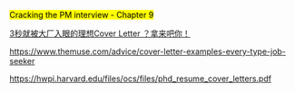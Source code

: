 <mark>Cracking the PM interview - Chapter 9</mark>

[3秒就被大厂入眼的理想Cover Letter ？拿来吧你！](https://mp.weixin.qq.com/s?__biz=Mzg4OTI2NzY0Ng==&mid=2247519277&idx=1&sn=95c6869ca701bed68669ee63f5bdf2ff&chksm=cfecb8fcf89b31ea32b525bffc3afb3ee09d09a0dbfeca1df40bca9d0ca4c477f99c5509ed3d&scene=126&sessionid=1626061244&key=3e8386719410db88ad0f58449796cbbf6b31326f3d85d3bab65fac15ae1a4e4a4c47c2767dea8c18e4ac5572792af3b4b7f099f4b50a8a3279c1c78a05e1b12528552354d696ba53febd3e58eb93a1c13717b53eb474f3fc75d741b1a6ce9294df3a1ff7daab155f51761eedf1038185f48e6a25ea1a6af47c4b30e1d073b6e0&ascene=1&uin=NzA3NTE3MTMz&devicetype=Windows+10+x64&version=62090538&lang=en&exportkey=A5r1zeUOJisHEIU%2BCKUwwJo%3D&pass_ticket=UnAfSh10aouzJhycNZ4jE2jyRyK6WGVhZBA9Pz6GPN4QVCJ5Tzy2cfS%2Fp0JliqSc&wx_header=0)

https://www.themuse.com/advice/cover-letter-examples-every-type-job-seeker

https://hwpi.harvard.edu/files/ocs/files/phd_resume_cover_letters.pdf

